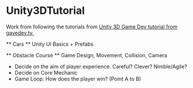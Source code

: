 # Unity3DTutorial
Work from following the tutorials from [Unity 3D Game Dev tutorial from gavedev.tv.](https://www.udemy.com/course/unitycourse2/)

** Cars **
Unity UI Basics + Prefabs


** Obstacle Course **
Game Design, Movement, Collision, Camera
* Decide on the aim of player experience. Careful? Clever? Nimble/Agile?
* Decide on Core Mechanic
* Game Loop: How does the player win? (Point A to B)
